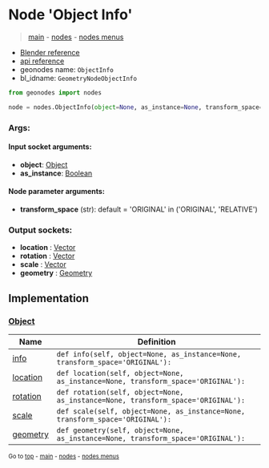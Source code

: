 # Node 'Object Info'

> [main](../structure.md) - [nodes](nodes.md) - [nodes menus](nodes_menus.md)

- [Blender reference](https://docs.blender.org/manual/en/latest/modeling/geometry_nodes/input/object_info.html)
- [api reference](https://docs.blender.org/api/current/bpy.types.GeometryNodeObjectInfo.html)
- geonodes name: `ObjectInfo`
- bl_idname: `GeometryNodeObjectInfo`

```python
from geonodes import nodes

node = nodes.ObjectInfo(object=None, as_instance=None, transform_space='ORIGINAL')
```

### Args:

#### Input socket arguments:

- **object**: [Object](Object.md)
- **as_instance**: [Boolean](Boolean.md)

#### Node parameter arguments:

- **transform_space** (str): default = 'ORIGINAL' in ('ORIGINAL', 'RELATIVE')

### Output sockets:

- **location** : [Vector](Vector.md)
- **rotation** : [Vector](Vector.md)
- **scale** : [Vector](Vector.md)
- **geometry** : [Geometry](Geometry.md)

## Implementation

### [Object](Object.md)

| Name | Definition |
|------|------------|
 | [info](Object.md#info) | `def info(self, object=None, as_instance=None, transform_space='ORIGINAL'):` |
 | [location](Object.md#location) | `def location(self, object=None, as_instance=None, transform_space='ORIGINAL'):` |
 | [rotation](Object.md#rotation) | `def rotation(self, object=None, as_instance=None, transform_space='ORIGINAL'):` |
 | [scale](Object.md#scale) | `def scale(self, object=None, as_instance=None, transform_space='ORIGINAL'):` |
 | [geometry](Object.md#geometry) | `def geometry(self, object=None, as_instance=None, transform_space='ORIGINAL'):` |

<sub>Go to [top](#node-Object-Info) - [main](../structure.md) - [nodes](nodes.md) - [nodes menus](nodes_menus.md)</sub>

